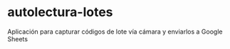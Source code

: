 # autolectura-lotes
Aplicación para capturar códigos de lote vía cámara y enviarlos a Google Sheets
